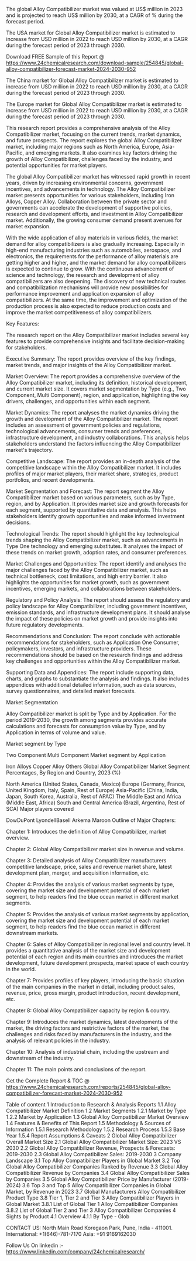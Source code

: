 The global Alloy Compatibilizer market was valued at US$ million in 2023 and is projected to reach US$ million by 2030, at a CAGR of % during the forecast period.

The USA market for Global Alloy Compatibilizer market is estimated to increase from USD million in 2022 to reach USD million by 2030, at a CAGR during the forecast period of 2023 through 2030.

Download FREE Sample of this Report @ https://www.24chemicalresearch.com/download-sample/254845/global-alloy-compatibilizer-forecast-market-2024-2030-952

The China market for Global Alloy Compatibilizer market is estimated to increase from USD million in 2022 to reach USD million by 2030, at a CAGR during the forecast period of 2023 through 2030.

The Europe market for Global Alloy Compatibilizer market is estimated to increase from USD million in 2022 to reach USD million by 2030, at a CAGR during the forecast period of 2023 through 2030.

This research report provides a comprehensive analysis of the Alloy Compatibilizer market, focusing on the current trends, market dynamics, and future prospects. The report explores the global Alloy Compatibilizer market, including major regions such as North America, Europe, Asia-Pacific, and emerging markets. It also examines key factors driving the growth of Alloy Compatibilizer, challenges faced by the industry, and potential opportunities for market players.

The global Alloy Compatibilizer market has witnessed rapid growth in recent years, driven by increasing environmental concerns, government incentives, and advancements in technology. The Alloy Compatibilizer market presents opportunities for various stakeholders, including Iron Alloys, Copper Alloy. Collaboration between the private sector and governments can accelerate the development of supportive policies, research and development efforts, and investment in Alloy Compatibilizer market. Additionally, the growing consumer demand present avenues for market expansion.

With the wide application of alloy materials in various fields, the market demand for alloy compatibilizers is also gradually increasing. Especially in high-end manufacturing industries such as automobiles, aerospace, and electronics, the requirements for the performance of alloy materials are getting higher and higher, and the market demand for alloy compatibilizers is expected to continue to grow. With the continuous advancement of science and technology, the research and development of alloy compatibilizers are also deepening. The discovery of new technical routes and compatibilization mechanisms will provide new possibilities for performance improvement and application expansion of alloy compatibilizers. At the same time, the improvement and optimization of the production process is also expected to reduce production costs and improve the market competitiveness of alloy compatibilizers.

Key Features:

The research report on the Alloy Compatibilizer market includes several key features to provide comprehensive insights and facilitate decision-making for stakeholders.

Executive Summary: The report provides overview of the key findings, market trends, and major insights of the Alloy Compatibilizer market.

Market Overview: The report provides a comprehensive overview of the Alloy Compatibilizer market, including its definition, historical development, and current market size. It covers market segmentation by Type (e.g., Two Component, Multi Component), region, and application, highlighting the key drivers, challenges, and opportunities within each segment.

Market Dynamics: The report analyses the market dynamics driving the growth and development of the Alloy Compatibilizer market. The report includes an assessment of government policies and regulations, technological advancements, consumer trends and preferences, infrastructure development, and industry collaborations. This analysis helps stakeholders understand the factors influencing the Alloy Compatibilizer market's trajectory.

Competitive Landscape: The report provides an in-depth analysis of the competitive landscape within the Alloy Compatibilizer market. It includes profiles of major market players, their market share, strategies, product portfolios, and recent developments.

Market Segmentation and Forecast: The report segment the Alloy Compatibilizer market based on various parameters, such as by Type, region, and by Application. It provides market size and growth forecasts for each segment, supported by quantitative data and analysis. This helps stakeholders identify growth opportunities and make informed investment decisions.

Technological Trends: The report should highlight the key technological trends shaping the Alloy Compatibilizer market, such as advancements in Type One technology and emerging substitutes. It analyses the impact of these trends on market growth, adoption rates, and consumer preferences.

Market Challenges and Opportunities: The report identify and analyses the major challenges faced by the Alloy Compatibilizer market, such as technical bottleneck, cost limitations, and high entry barrier. It also highlights the opportunities for market growth, such as government incentives, emerging markets, and collaborations between stakeholders.

Regulatory and Policy Analysis: The report should assess the regulatory and policy landscape for Alloy Compatibilizer, including government incentives, emission standards, and infrastructure development plans. It should analyse the impact of these policies on market growth and provide insights into future regulatory developments.

Recommendations and Conclusion: The report conclude with actionable recommendations for stakeholders, such as Application One Consumer, policymakers, investors, and infrastructure providers. These recommendations should be based on the research findings and address key challenges and opportunities within the Alloy Compatibilizer market.

Supporting Data and Appendices: The report include supporting data, charts, and graphs to substantiate the analysis and findings. It also includes appendices with additional detailed information, such as data sources, survey questionnaires, and detailed market forecasts.

Market Segmentation

Alloy Compatibilizer market is split by Type and by Application. For the period 2019-2030, the growth among segments provides accurate calculations and forecasts for consumption value by Type, and by Application in terms of volume and value.

Market segment by Type

Two Component
Multi Component
Market segment by Application

Iron Alloys
Copper Alloy
Others
Global Alloy Compatibilizer Market Segment Percentages, By Region and Country, 2023 (%)

North America (United States, Canada, Mexico)
Europe (Germany, France, United Kingdom, Italy, Spain, Rest of Europe)
Asia-Pacific (China, India, Japan, South Korea, Australia, Rest of APAC)
The Middle East and Africa (Middle East, Africa)
South and Central America (Brazil, Argentina, Rest of SCA)
Major players covered

DowDuPont
LyondellBasell
Arkema
Maroon
Outline of Major Chapters:

Chapter 1: Introduces the definition of Alloy Compatibilizer, market overview.

Chapter 2: Global Alloy Compatibilizer market size in revenue and volume.

Chapter 3: Detailed analysis of Alloy Compatibilizer manufacturers competitive landscape, price, sales and revenue market share, latest development plan, merger, and acquisition information, etc.

Chapter 4: Provides the analysis of various market segments by type, covering the market size and development potential of each market segment, to help readers find the blue ocean market in different market segments.

Chapter 5: Provides the analysis of various market segments by application, covering the market size and development potential of each market segment, to help readers find the blue ocean market in different downstream markets.

Chapter 6: Sales of Alloy Compatibilizer in regional level and country level. It provides a quantitative analysis of the market size and development potential of each region and its main countries and introduces the market development, future development prospects, market space of each country in the world.

Chapter 7: Provides profiles of key players, introducing the basic situation of the main companies in the market in detail, including product sales, revenue, price, gross margin, product introduction, recent development, etc.

Chapter 8: Global Alloy Compatibilizer capacity by region & country.

Chapter 9: Introduces the market dynamics, latest developments of the market, the driving factors and restrictive factors of the market, the challenges and risks faced by manufacturers in the industry, and the analysis of relevant policies in the industry.

Chapter 10: Analysis of industrial chain, including the upstream and downstream of the industry.

Chapter 11: The main points and conclusions of the report.

Get the Complete Report & TOC @ https://www.24chemicalresearch.com/reports/254845/global-alloy-compatibilizer-forecast-market-2024-2030-952

Table of content
1 Introduction to Research & Analysis Reports
1.1 Alloy Compatibilizer Market Definition
1.2 Market Segments
1.2.1 Market by Type
1.2.2 Market by Application
1.3 Global Alloy Compatibilizer Market Overview
1.4 Features & Benefits of This Report
1.5 Methodology & Sources of Information
1.5.1 Research Methodology
1.5.2 Research Process
1.5.3 Base Year
1.5.4 Report Assumptions & Caveats
2 Global Alloy Compatibilizer Overall Market Size
2.1 Global Alloy Compatibilizer Market Size: 2023 VS 2030
2.2 Global Alloy Compatibilizer Revenue, Prospects & Forecasts: 2019-2030
2.3 Global Alloy Compatibilizer Sales: 2019-2030
3 Company Landscape
3.1 Top Alloy Compatibilizer Players in Global Market
3.2 Top Global Alloy Compatibilizer Companies Ranked by Revenue
3.3 Global Alloy Compatibilizer Revenue by Companies
3.4 Global Alloy Compatibilizer Sales by Companies
3.5 Global Alloy Compatibilizer Price by Manufacturer (2019-2024)
3.6 Top 3 and Top 5 Alloy Compatibilizer Companies in Global Market, by Revenue in 2023
3.7 Global Manufacturers Alloy Compatibilizer Product Type
3.8 Tier 1, Tier 2 and Tier 3 Alloy Compatibilizer Players in Global Market
3.8.1 List of Global Tier 1 Alloy Compatibilizer Companies
3.8.2 List of Global Tier 2 and Tier 3 Alloy Compatibilizer Companies
4 Sights by Product
4.1 Overview
4.1.1 By Type - Glob

CONTACT US:
North Main Road Koregaon Park, Pune, India - 411001.
International: +1(646)-781-7170
Asia: +91 9169162030

Follow Us On linkedin :- https://www.linkedin.com/company/24chemicalresearch/
